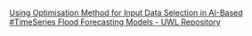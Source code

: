 [Using Optimisation Method for Input Data Selection in AI-Based #TimeSeries Flood Forecasting Models - UWL Repository ](https://qi.tc/qi/110265)